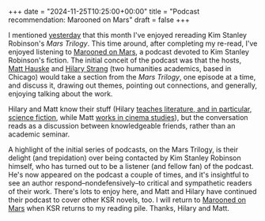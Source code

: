 +++
date = "2024-11-25T10:25:00+00:00"
title = "Podcast recommendation: Marooned on Mars"
draft = false
+++

I mentioned [yesterday](https://consequently.org/news/2024/books-sep-oct-nov/) that this month I've 
enjoyed rereading Kim Stanley Robinson's *Mars Trilogy*. This time around, after completing my 
re-read, I've enjoyed listening to 
[Marooned on Mars](https://creators.spotify.com/pod/show/marooned-on-mars/), a podcast devoted
to Kim Stanley Robinson's fiction. The initial conceit of the podcast was that the hosts,
[Matt Hauske](https://www.cla.purdue.edu/directory/profiles/hauske-matt.html) and 
[Hilary Strang](https://maph.uchicago.edu/hilary-strang) (two humanities academics, based in Chicago)
would take a section from the *Mars Trilogy*, one episode at a time, and discuss it, drawing out
themes, pointing out connections, and generally, enjoying talking about the work. 

<!--more-->

Hilary and Matt know
their stuff (Hilary [teaches literature, and in particular, science fiction](https://maph.uchicago.edu/hilary-strang),
while Matt [works in cinema studies](https://www.cla.purdue.edu/directory/profiles/hauske-matt.html)),
but the conversation reads as a discussion between knowledgeable friends, rather than an academic seminar.

A highlight of the initial series of podcasts, on the Mars Trilogy, is their delight (and trepidation)
over being contacted by Kim Stanley Robinson himself, who has turned out to be
a listener (and fellow fan) of the podcast. He's now appeared on the podcast a
couple of times, and it's insightful to see an author
respond&ndash;nondefensively&ndash;to critical and sympathetic readers of their
work. There's lots to enjoy here, and Matt and Hilary have continued their podcast to cover other KSR novels, too. 
I will return to [Marooned on
Mars](https://creators.spotify.com/pod/show/marooned-on-mars/) when KSR returns to my reading pile. Thanks, Hilary and Matt.
